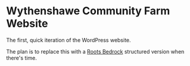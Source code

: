 # Wythenshawe Community Farm Website

The first, quick iteration of the WordPress website.

The plan is to replace this with a [Roots Bedrock](https://roots.io/bedrock/) structured version when there's time.